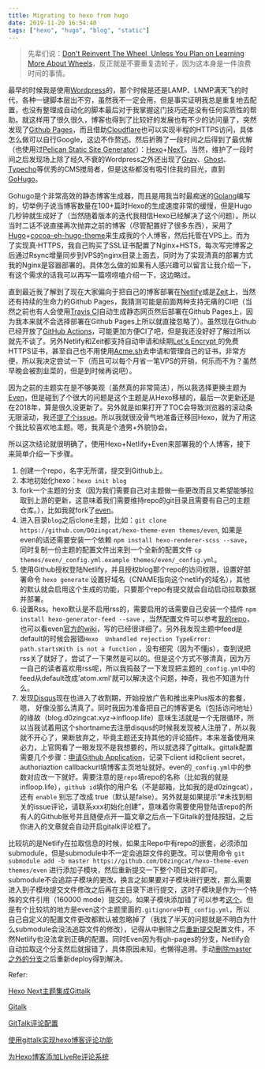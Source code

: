 ```yaml
---
title: Migrating to hexo from hugo
date: 2019-11-20 16:54:40
tags: ["hexo", "hugo", "blog", "static"]
---
```


> 先辈们说：[Don't Reinvent The Wheel, Unless You Plan on Learning More About Wheels](https://blog.codinghorror.com/dont-reinvent-the-wheel-unless-you-plan-on-learning-more-about-wheels/)，反正就是不要重复造轮子，因为这本身是一件浪费时间的事情。

最早的时候我是使用[Wordpress](https://wordpress.com)的，那个时候是还是LAMP、LNMP满天飞的时代，各种一键脚本层出不穷，虽然我不一定会用，但是事实证明我总是重复地去配置，也没有整理成自动化的脚本最后对于我掌握这门技巧还是没有任何实质性的帮助。就这样用了很久很久，博客也得到了比较好的发展也有不少的访问量了，突然发现了[Github Pages](https://pages.github.com)，而且借助[Cloudflare](https://www.cloudflare.com)也可以实现半程的HTTPS访问，具体怎么做可以自行Google，这边不作赘述。然后折腾了一段时间之后得到了最优解（也使用过[Pelican Static Site Generator](https://blog.getpelican.com)）：[Hexo](https://hexo.io)+[NexT](https://theme-next.iissnan.com)。当然，维护了一段时间之后发现场上除了经久不衰的Wordpress之外还出现了[Grav](https://getgrav.org)、[Ghost](https://ghost.org)、[Typecho](typecho.org)等优秀的CMS搅局者，但是这些都没有吸引住我的目光，直到[GoHugo](https://gohugo.io)。
<!--more-->
Gohugo是个非常高效的静态博客生成器，而且是用我当时最痴迷的[Golang](https://golang.org)编写的，切举例子说当博客数量在100+篇时Hexo的生成速度非常的缓慢，但是Hugo几秒钟就生成好了（当然随着版本的迭代我相信Hexo已经解决了这个问题）。所以当时二话不说直接再次抛弃之前的博客（尽管配置好了很多东西），采用了[Hugo](https://gohugo.io)+[cocoa-eh-hugo-theme](https://github.com/mtn/cocoa-eh-hugo-theme)来生成我的个人博客，然后托管在VPS上。而为了实现真·HTTPS，我自己购买了SSL证书配置了Nginx+HSTS，每次写完博客之后通过Rsync增量同步到VPS的nginx目录上面去，同时为了实现清真的部署方式我的Nginx是容器部署的。具体怎么做的如果有人感兴趣可以留言让我介绍一下，有这个需求的话我可以再写一篇唠唠嗑介绍一下，这边略过。

直到最近我了解到了现在大家偏向于把自己的博客部署在[Netlify](https://www.netlify.com)或是[Zeit](https://zeit.co)上，当然还有持续的生命力的Github Pages，我猜测可能是前面两种支持无痛的CI吧（当然之前也有人会使用[Travis CI](https://travis-ci.org)自动生成静态网页然后部署在Github Pages上，因为我本来就不会选择部署在Github Pages上所以就直接忽略了）。虽然现在Github已经开放了[GitHub Actions](https://github.com/features/actions)，可能更加方便CI了吧，但是我还没好好了解过所以就先不谈了。另外Netlify和Zeit都支持自动申请和续期[Let's Encrypt ](https://letsencrypt.org)的免费HTTPS证书，甚至自己也不用使用[Acme.sh](http://acme.sh)去申请和管理自己的证书，非常方便，所以我决定尝试一下（而且可以每个月省一笔VPS的开销，何乐而不为？虽然早晚会被割韭菜的，但是到时候再说吧）。

因为之前的主题实在是不够美观（虽然真的非常简洁），所以我选择更换主题为[Even](https://github.com/olOwOlo/hugo-theme-even)，但是碰到了个很大的问题是这个主题是从Hexo移植的，最后一次更新还是在2018年，算是很久没更新了。另外就是如果打开了TOC会导致浏览器的滚动条无限滚动，我还[提了个issue](https://github.com/olOwOlo/hugo-theme-even/issues/209)。所以我就很没骨气地准备迁移回Hexo，就为了用这个我比较喜欢地主题。嗯，我真是个渣男+外貌协会。

所以这次结论就很明确了，使用Hexo+Netlify+Even来部署我的个人博客，接下来简单介绍一下步骤。

1. 创建一个repo，名字无所谓，提交到Github上。
2. 本地初始化hexo：`hexo init blog`
3. fork一个主题的分支（因为我们需要自己对主题做一些更改而且又希望能够拉取到上游的更新，这意味着我们需要维持repo的git目录且需要有自己的主题仓库。），比如我就fork了[even](https://github.com/D0zingcat/hexo-theme-even)。
4. 进入目录`blog`之后clone主题，比如：`git clone https://github.com/D0zingcat/hexo-theme-even themes/even`, 如果是even的话还需要安装一个依赖 `npm install hexo-renderer-scss --save`，同时复制一份主题的配置文件出来到一个全新的配置文件 `cp themes/even/_config.yml.example themes/even/_config.yml`。
5. 使用Github授权登陆Netlify，并且授权blog那个repo的访问权限，设置好部署命令 `hexo generate` 设置好域名（CNAME指向这个netlify的域名），其他的默认就会启用这个生成的功能，只要那个repo有提交就会自动启动拉取数据并部署。
6. 设置Rss。hexo默认是不启用rss的，需要启用的话需要自己安装一个插件 `npm install hexo-generator-feed --save` ，当然配置文件可以参考[我的repo](https://github.com/D0zingcat/blog.d0zingcat.xyz)，也可以看even[官方的wiki](https://github.com/ahonn/hexo-theme-even/wiki/设置-RSS)，写的已经很详细了。另外我发现主题中feed是default的时候会报错`Hexo  Unhandled rejection TypeError: path.startsWith is not a function` ，没有细究（因为不懂js），查到说把rss关了就好了，尝试了一下果然是可以的。但是这个方式不够清真，因为万一自己的读者喜欢用rss呢，所以我捣鼓了一下发现把主题的`_config.yml`中的feed从default改成'atom.xml'就可以解决这个问题，神奇，我也不知道为什么。
7. 发现[Disqus](https://disqus.com)现在也进入了收割期，开始投放广告和推出来Plus版本的套餐，嗯， 好像没那么清真了。同时我因为准备把自己的博客更名（包括访问地址）的缘故（blog.d0zingcat.xyz->infloop.life）意味生活就是一个无限循环，所以当我试着用这个shortname去注册disqus的时候我发现被人注册了，所以我就不开心了，果断放弃之，毕竟主题还支持其他的评论插件。本来准备使用来必力，上官网看了一眼发现不是我想要的，所以就选择了gittalk。gittalk配置需要几个步骤：[申请Github Application](https://github.com/settings/applications/new)，记录下client id和client secret，authoriaztion callbackurl填博客主页地址就好。even的`_config.yml`中的参数对应改一下就好。需要注意的是`repo`填repo的名称（比如我的就是infloop.life），`github id`填你的用户名（不是邮箱，比如我的是d0zingcat），还有 `enable` 别忘了改成 true（默认是false）。另外就是如果提示“#未找到相关的issue评论，请联系xxx初始化创建”，意味着你需要使用登陆该repo的所有人的Github账号并且随便点开一篇文章之后点一下Gitalk的登陆按钮，之后你进入的文章就会自动开启gitalk评论框了。

比较坑的是Netlify在拉取信息的时候，如果主Repo中有repo的嵌套，必须添加submodule，但是submodule中不一定会追踪文件的更改。可以使用命令 `git submodule add -b master https://github.com/D0zingcat/hexo-theme-even themes/even` 进行添加子模块，然后重新提交一下整个项目文件即可。submodule不会追踪子模块的更改，换言之如果要对子模块进行更改，那么需要进入到子模块提交文件修改之后再在主目录下进行提交，这时子模块是作为一个特殊的文件引用（160000 mode）提交的。如果子模块添加错了可以参考[这个](https://stackoverflow.com/questions/1260748/how-do-i-remove-a-submodule)。但是有个比较坑的地方是even这个主题里面的`.gitignore`中有`_config.yml`，所以自己自定义的配置文件更改都默认被忽略掉了（我找了半天的问题就是不明白为什么submodule会没法追踪文件的修改），记得从中删除之后[重新提交](https://blog.csdn.net/yingpaixiaochuan/article/details/53729446)配置文件，不然Netlify也没法拿到正确的配置。同时Even因为有gh-pages的分支，Netlify会自动拉取这个分支然后就报错了，具体原因未知，也懒得追溯。手动[删除master之外的分支](https://help.github.com/en/github/collaborating-with-issues-and-pull-requests/creating-and-deleting-branches-within-your-repository)之后重新deploy得到解决。

Refer:


[Hexo Next主题集成Gittalk](http://www.coldcrack.me/2018/07/18/Next_Gittalk/#未找到相关的issue评论，请联系xxx初始化创建)

[Gitalk](https://github.com/gitalk/gitalk/blob/master/readme-cn.md)

[GitTalk评论配置](https://cr1753343566.github.io/2018/07/Gitalk评论配置/)

[使用gittalk实现hexo博客评论功能](https://cjjkkk.github.io/gitalk/)

[为Hexo博客添加LiveRe评论系统](https://juejin.im/post/5a632dfcf265da3e484be90c)


